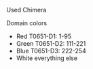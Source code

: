Used Chimera

Domain colors
- Red T0651-D1: 1-95
- Green T0651-D2: 111-221
- Blue T0651-D3: 222-254
- White everything else
